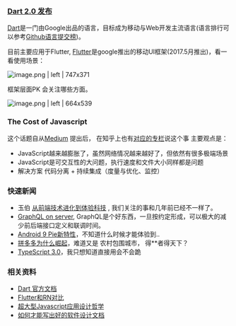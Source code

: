 ### [Dart 2.0 发布](http://www.infoq.com/cn/news/2018/08/dart2-publish-google) 
[Dart](https://www.dartlang.org/guides/language)是一门由Google出品的语言，目标成为移动与Web开发主流语言(语言排行可以参考[Github语言提交榜](https://madnight.github.io/githut/#/pushes/2018/2))。

目前主要应用于Flutter, [Flutter](https://flutterchina.club/)是google推出的移动UI框架(2017.5月推出)，看一看使用场景：

![image.png | left | 747x371](https://cdn.nlark.com/lark/0/2018/png/2820/1534126451055-91a8d72c-690e-4124-8ede-62aaa2f926b5.png "")

框架层面PK 会关注哪些方面。

![image.png | left | 664x539](https://cdn.nlark.com/lark/0/2018/png/2820/1534126091433-2f3c125c-1502-4ce4-8411-ae45883a9573.png "")

### The Cost of Javascript
这个话题自从[Medium](https://medium.com/@addyosmani/the-cost-of-javascript-in-2018-7d8950fbb5d4) 提出后， 在知乎上也有[对应的专栏](https://zhuanlan.zhihu.com/p/41292532)说这个事
主要观点是：
* JavaScript越来越膨胀了，虽然网络情况越来越好了，但依然有很多极端场景
* JavaScript是可交互性的大问题，执行速度和文件大小同样都是问题
* 解决方案 代码分离 + 持续集成（度量与优化、监控）

### 快速新闻
* 玉伯 [从前端技术进化到体验科技](https://mp.weixin.qq.com/s/IYddaaw2ps1wR2VT1dZWPg) ,  我们关注的事和几年前已经不一样了。
* [GraphQL on server](https://www.joyent.com/blog/graphql-on-the-server), GraphQL是个好东西，一旦按约定形成，可以极大的减少前后端接口定义和联调时间。
* [Android 9 Pie新特性](https://android-developers.googleblog.com/2018/08/introducing-android-9-pie.html)，不知道什么时候才能体验到..
* [拼多多为什么崛起](https://mp.weixin.qq.com/s/8C4aCqFhXjw9yMjUlWGKzQ)，难道又是 农村包围城市， 得\*\*者得天下？
* [TypeScript 3.0](https://blogs.msdn.microsoft.com/typescript/2018/07/30/announcing-typescript-3-0/)，我只想知道直接用会不会跪

### 相关资料
* [Dart 官方文档](https://www.dartlang.org/guides/language)
* [Flutter和RN对比](https://juejin.im/post/5b0607c76fb9a07a9b365556)
* [超大型Javascript应用设计哲学](https://hijiangtao.github.io/2018/04/20/Designing-Very-Large-JavaScript-Applications/)
* [如何才能写出好的软件设计文档](https://mp.weixin.qq.com/s?__biz=MzIwMzg1ODcwMw==&mid=2247488261&idx=1&sn=c3adf142043b16599ed5e6e85eb87689)
